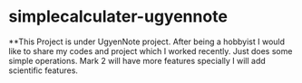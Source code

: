 # simplecalculater-ugyennote
**This Project is under UgyenNote project. After being a hobbyist I would like to share my codes and project which I worked recently. Just does some simple operations. Mark 2 will have more features specially I will add scientific features. 
